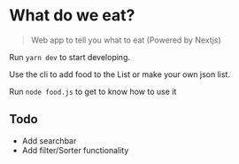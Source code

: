 # What do we eat?

> Web app to tell you what to eat (Powered by Nextjs)

Run `yarn dev` to start developing.

Use the cli to add food to the List or make your own json list.

Run `node food.js` to get to know how to use it

## Todo

- Add searchbar
- Add filter/Sorter functionality
